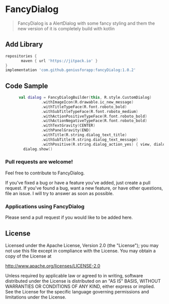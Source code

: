 # FancyDialog

> FancyDialog is a AlertDialog with some fancy styling and them the new version of it is completely build with kotlin 

## Add Library
```gradle
repositories {
       maven { url 'https://jitpack.io' }
}    
implementation 'com.github.geniusforapp:fancyDialog:1.0.2'
```

## Code Sample
```kotlin
      val dialog = FancyDialogBuilder(this, R.style.CustomDialog)
                .withImageIcon(R.drawable.ic_new_message)
                .withTitleTypeFace(R.font.roboto_bold)
                .withSubTitleTypeFace(R.font.roboto_medium)
                .withActionPositiveTypeFace(R.font.roboto_bold)
                .withActionNegativeTypeFace(R.font.roboto_bold)
                .withTextGravity(CENTER)
                .withPanelGravity(END)
                .withTitle(R.string.dialog_text_title)
                .withSubTitle(R.string.dialog_text_message)
                .withPositive(R.string.dialog_action_yes) { view, dialog -> dialog.dismiss() }
        dialog.show()
```

### Pull requests are welcome!

Feel free to contribute to FancyDialog.

If you've fixed a bug or have a feature you've added, just create a pull request. If you've found a bug, want a new feature, or have other questions, file an issue. I will try to answer as soon as possible.

### Applications using FancyDialog

Please send a pull request if you would like to be added here.

## License

Licensed under the Apache License, Version 2.0 (the "License");
you may not use this file except in compliance with the License.
You may obtain a copy of the License at

http://www.apache.org/licenses/LICENSE-2.0

Unless required by applicable law or agreed to in writing, software
distributed under the License is distributed on an "AS IS" BASIS,
WITHOUT WARRANTIES OR CONDITIONS OF ANY KIND, either express or implied.
See the License for the specific language governing permissions and
limitations under the License.
